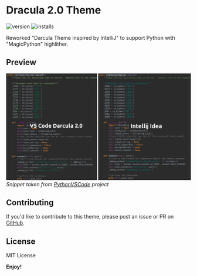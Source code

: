 # Dracula 2.0 Theme

![version](https://vsmarketplacebadge.apphb.com/version-short/danields761.dracula-theme-from-intellij-pythoned.svg)
![installs](https://vsmarketplacebadge.apphb.com/installs/danields761.dracula-theme-from-intellij-pythoned.svg)

Reworked "Darcula Theme inspired by IntelliJ" to support Python with "MagicPython" highlither.

## Preview

![Preview](images/demo.jpg)
_Snippet taken from [PythonVSCode](https://github.com/DonJayamanne/pythonVSCode) project_

## Contributing

If you'd like to contribute to this theme, please post an issue or PR on [GitHub](https://github.com/danields761/vs-code-darcula20-theme).

## License

MIT License

**Enjoy!**
